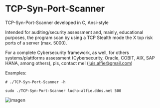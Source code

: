 # TCP-Syn-Port-Scanner
TCP-Syn-Port-Scanner developed in C, Ansi-style

Intended for auditing/security assessment and, mainly, educational purposes, the program scan by using a TCP Stealth mode the X top risk ports of a server (max. 5000).

For a complete Cybersecurity framework, as well, for others systems/plattforms assessment (Cybersecurity, Oracle, COBIT, AIX, SAP HANA, among others), pls, contact me! (<luis.alfie@gmail.com>)

Examples: 
```
# ./TCP-Syn-Port-Scanner -h
```
```
sudo ./TCP-Syn-Port-Scanner lucho-alfie.ddns.net 500
```
![imagen](https://user-images.githubusercontent.com/40904281/189240809-d278753d-9f59-4b44-9ed9-e6a4111c62a5.png)
